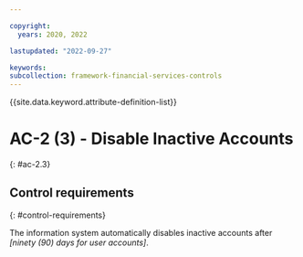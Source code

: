 ```yaml
---

copyright:
  years: 2020, 2022

lastupdated: "2022-09-27"

keywords: 
subcollection: framework-financial-services-controls
---
```


{{site.data.keyword.attribute-definition-list}}

         
# AC-2 (3) - Disable Inactive Accounts
{: #ac-2.3}

## Control requirements
{: #control-requirements}

The information system automatically disables inactive accounts after _[ninety (90) days for user accounts]_.




